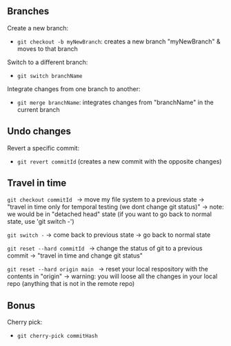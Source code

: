 

<!-- Status: draft -->



## Branches

Create a new branch: 
  - `git checkout -b myNewBranch`: creates a new branch "myNewBranch" & moves to that branch


Switch to a different branch: 
  - `git switch branchName`


Integrate changes from one branch to another:
  - `git merge branchName`: integrates changes from "branchName" in the current branch



## Undo changes

Revert a specific commit:
  - `git revert commitId` (creates a new commit with the opposite changes)



## Travel in time

`git checkout commitId `
→ move my file system to a previous state
→ "travel in time only for temporal testing (we dont change git status)"
→ note: we would be in "detached head" state (if you want to go back to normal state, use 'git switch -')

`git switch -` 
→ come back to previous state
→ go back to normal state

`git reset --hard commitId `
→ change the status of git to a previous commit
→ "travel in time and change git status"

`git reset --hard origin main `
→ reset your local respository with the contents in "origin"
→ warning: you will loose all the changes in your local repo (anything that is not in the remote repo)


## Bonus

Cherry pick:
  - `git cherry-pick commitHash`